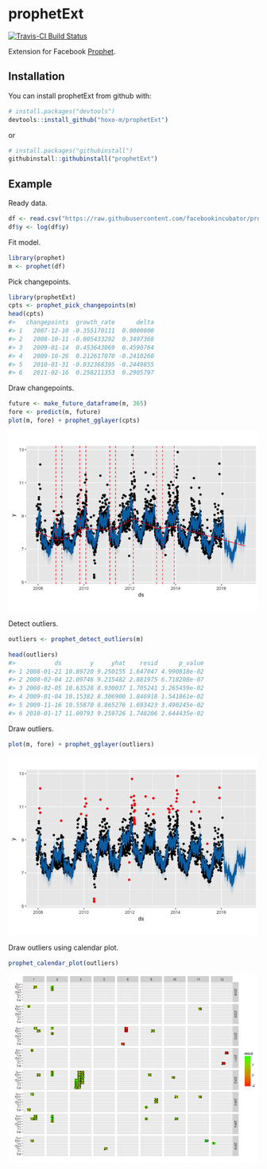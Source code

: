 
<!-- README.md is generated from README.Rmd. Please edit that file -->



# prophetExt

[![Travis-CI Build Status](https://travis-ci.org/hoxo-m/prophetExt.svg?branch=master)](https://travis-ci.org/hoxo-m/prophetExt)

Extension for Facebook [Prophet](https://github.com/facebookincubator/prophet).

## Installation

You can install prophetExt from github with:


```r
# install.packages("devtools")
devtools::install_github("hoxo-m/prophetExt")
```

or


```r
# install.packages("githubinstall")
githubinstall::githubinstall("prophetExt")
```

## Example

Ready data.


```r
df <- read.csv("https://raw.githubusercontent.com/facebookincubator/prophet/master/examples/example_wp_peyton_manning.csv")
df$y <- log(df$y)
```

Fit model.


```r
library(prophet)
m <- prophet(df)
```

Pick changepoints.


```r
library(prophetExt)
cpts <- prophet_pick_changepoints(m)
head(cpts)
#>   changepoints  growth_rate      delta
#> 1   2007-12-10 -0.355170111  0.0000000
#> 2   2008-10-11 -0.005433292  0.3497368
#> 3   2009-01-14  0.453643069  0.4590764
#> 4   2009-10-26  0.212617070 -0.2410260
#> 5   2010-01-31 -0.032368395 -0.2449855
#> 6   2011-02-16  0.258211353  0.2905797
```

Draw changepoints.


```r
future <- make_future_dataframe(m, 365)
fore <- predict(m, future)
plot(m, fore) + prophet_gglayer(cpts)
```

![](README-draw-changepoints-1.png)<!-- -->

Detect outliers.


```r
outliers <- prophet_detect_outliers(m)
```


```r
head(outliers)
#>           ds        y     yhat    resid      p_value
#> 1 2008-01-21 10.89720 9.250155 1.647047 4.990818e-02
#> 2 2008-02-04 12.09746 9.215482 2.881975 6.718208e-07
#> 3 2008-02-05 10.63528 8.930037 1.705241 3.265459e-02
#> 4 2009-01-04 10.15382 8.306900 1.846918 1.541861e-02
#> 5 2009-11-16 10.55870 8.865276 1.693423 3.490245e-02
#> 6 2010-01-17 11.00793 9.259726 1.748206 2.644435e-02
```

Draw outliers.


```r
plot(m, fore) + prophet_gglayer(outliers)
```

![](README-draw-outliers-1.png)<!-- -->

Draw outliers using calendar plot.


```r
prophet_calendar_plot(outliers)
```

![](README-draw-calendar-plot-1.png)<!-- -->
